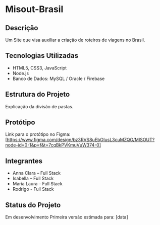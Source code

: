 # Misout-Brasil
## Descrição
Um Site que visa auxiliar a criação de roteiros de viagens no Brasil.
## Tecnologias Utilizadas
- HTML5, CSS3, JavaScript
- Node.js
- Banco de Dados: MySQL / Oracle / Firebase
## Estrutura do Projeto
Explicação da divisão de pastas.
## Protótipo
Link para o protótipo no Figma: [https://www.figma.com/design/bz3RVS8uEbOIusL3cuMZQO/MISOUT?node-id=0-1&p=f&t=7cqBkPVKmuVuW374-0]
## Integrantes
- Anna Clara – Full Stack
- Isabella – Full Stack
- Maria Laura – Full Stack
- Rodrigo - Full Stack
## Status do Projeto
Em desenvolvimento
Primeira versão estimada para: [data]

